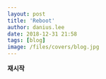 ```yaml
---
layout: post
title: 'Reboot'
author: danius.lee
date: 2018-12-31 21:58
tags: [blog]
image: /files/covers/blog.jpg
---
```













**재시작**
